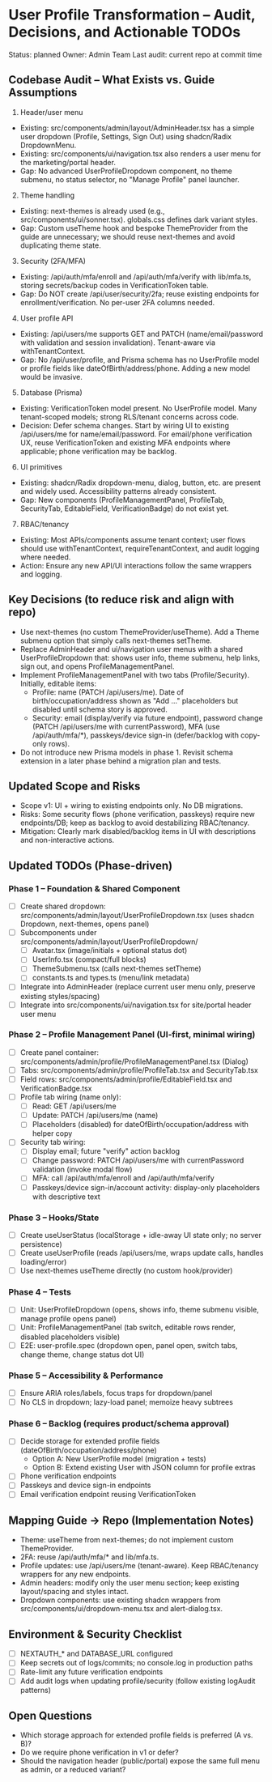 # User Profile Transformation – Audit, Decisions, and Actionable TODOs

Status: planned
Owner: Admin Team
Last audit: current repo at commit time

## Codebase Audit – What Exists vs. Guide Assumptions

1) Header/user menu
- Existing: src/components/admin/layout/AdminHeader.tsx has a simple user dropdown (Profile, Settings, Sign Out) using shadcn/Radix DropdownMenu.
- Existing: src/components/ui/navigation.tsx also renders a user menu for the marketing/portal header.
- Gap: No advanced UserProfileDropdown component, no theme submenu, no status selector, no "Manage Profile" panel launcher.

2) Theme handling
- Existing: next-themes is already used (e.g., src/components/ui/sonner.tsx). globals.css defines dark variant styles.
- Gap: Custom useTheme hook and bespoke ThemeProvider from the guide are unnecessary; we should reuse next-themes and avoid duplicating theme state.

3) Security (2FA/MFA)
- Existing: /api/auth/mfa/enroll and /api/auth/mfa/verify with lib/mfa.ts, storing secrets/backup codes in VerificationToken table.
- Gap: Do NOT create /api/user/security/2fa; reuse existing endpoints for enrollment/verification. No per-user 2FA columns needed.

4) User profile API
- Existing: /api/users/me supports GET and PATCH (name/email/password with validation and session invalidation). Tenant-aware via withTenantContext.
- Gap: No /api/user/profile, and Prisma schema has no UserProfile model or profile fields like dateOfBirth/address/phone. Adding a new model would be invasive.

5) Database (Prisma)
- Existing: VerificationToken model present. No UserProfile model. Many tenant-scoped models; strong RLS/tenant concerns across code.
- Decision: Defer schema changes. Start by wiring UI to existing /api/users/me for name/email/password. For email/phone verification UX, reuse VerificationToken and existing MFA endpoints where applicable; phone verification may be backlog.

6) UI primitives
- Existing: shadcn/Radix dropdown-menu, dialog, button, etc. are present and widely used. Accessibility patterns already consistent.
- Gap: New components (ProfileManagementPanel, ProfileTab, SecurityTab, EditableField, VerificationBadge) do not exist yet.

7) RBAC/tenancy
- Existing: Most APIs/components assume tenant context; user flows should use withTenantContext, requireTenantContext, and audit logging where needed.
- Action: Ensure any new API/UI interactions follow the same wrappers and logging.

## Key Decisions (to reduce risk and align with repo)
- Use next-themes (no custom ThemeProvider/useTheme). Add a Theme submenu option that simply calls next-themes setTheme.
- Replace AdminHeader and ui/navigation user menus with a shared UserProfileDropdown that: shows user info, theme submenu, help links, sign out, and opens ProfileManagementPanel.
- Implement ProfileManagementPanel with two tabs (Profile/Security). Initially, editable items:
  - Profile: name (PATCH /api/users/me). Date of birth/occupation/address shown as "Add …" placeholders but disabled until schema story is approved.
  - Security: email (display/verify via future endpoint), password change (PATCH /api/users/me with currentPassword), MFA (use /api/auth/mfa/*), passkeys/device sign-in (defer/backlog with copy-only rows).
- Do not introduce new Prisma models in phase 1. Revisit schema extension in a later phase behind a migration plan and tests.

## Updated Scope and Risks
- Scope v1: UI + wiring to existing endpoints only. No DB migrations.
- Risks: Some security flows (phone verification, passkeys) require new endpoints/DB; keep as backlog to avoid destabilizing RBAC/tenancy.
- Mitigation: Clearly mark disabled/backlog items in UI with descriptions and non-interactive actions.

## Updated TODOs (Phase-driven)

### Phase 1 – Foundation & Shared Component
- [ ] Create shared dropdown: src/components/admin/layout/UserProfileDropdown.tsx (uses shadcn Dropdown, next-themes, opens panel)
- [ ] Subcomponents under src/components/admin/layout/UserProfileDropdown/
  - [ ] Avatar.tsx (image/initials + optional status dot)
  - [ ] UserInfo.tsx (compact/full blocks)
  - [ ] ThemeSubmenu.tsx (calls next-themes setTheme)
  - [ ] constants.ts and types.ts (menu/link metadata)
- [ ] Integrate into AdminHeader (replace current user menu only, preserve existing styles/spacing)
- [ ] Integrate into src/components/ui/navigation.tsx for site/portal header user menu

### Phase 2 – Profile Management Panel (UI-first, minimal wiring)
- [ ] Create panel container: src/components/admin/profile/ProfileManagementPanel.tsx (Dialog)
- [ ] Tabs: src/components/admin/profile/ProfileTab.tsx and SecurityTab.tsx
- [ ] Field rows: src/components/admin/profile/EditableField.tsx and VerificationBadge.tsx
- [ ] Profile tab wiring (name only):
  - [ ] Read: GET /api/users/me
  - [ ] Update: PATCH /api/users/me (name)
  - [ ] Placeholders (disabled) for dateOfBirth/occupation/address with helper copy
- [ ] Security tab wiring:
  - [ ] Display email; future "verify" action backlog
  - [ ] Change password: PATCH /api/users/me with currentPassword validation (invoke modal flow)
  - [ ] MFA: call /api/auth/mfa/enroll and /api/auth/mfa/verify
  - [ ] Passkeys/device sign-in/account activity: display-only placeholders with descriptive text

### Phase 3 – Hooks/State
- [ ] Create useUserStatus (localStorage + idle-away UI state only; no server persistence)
- [ ] Create useUserProfile (reads /api/users/me, wraps update calls, handles loading/error)
- [ ] Use next-themes useTheme directly (no custom hook/provider)

### Phase 4 – Tests
- [ ] Unit: UserProfileDropdown (opens, shows info, theme submenu visible, manage profile opens panel)
- [ ] Unit: ProfileManagementPanel (tab switch, editable rows render, disabled placeholders visible)
- [ ] E2E: user-profile.spec (dropdown open, panel open, switch tabs, change theme, change status dot UI)

### Phase 5 – Accessibility & Performance
- [ ] Ensure ARIA roles/labels, focus traps for dropdown/panel
- [ ] No CLS in dropdown; lazy-load panel; memoize heavy subtrees

### Phase 6 – Backlog (requires product/schema approval)
- [ ] Decide storage for extended profile fields (dateOfBirth/occupation/address/phone)
  - Option A: New UserProfile model (migration + tests)
  - Option B: Extend existing User with JSON column for profile extras
- [ ] Phone verification endpoints
- [ ] Passkeys and device sign-in endpoints
- [ ] Email verification endpoint reusing VerificationToken

## Mapping Guide → Repo (Implementation Notes)
- Theme: useTheme from next-themes; do not implement custom ThemeProvider.
- 2FA: reuse /api/auth/mfa/* and lib/mfa.ts.
- Profile updates: use /api/users/me (tenant-aware). Keep RBAC/tenancy wrappers for any new endpoints.
- Admin headers: modify only the user menu section; keep existing layout/spacing and styles intact.
- Dropdown components: use existing shadcn wrappers from src/components/ui/dropdown-menu.tsx and alert-dialog.tsx.

## Environment & Security Checklist
- [ ] NEXTAUTH_* and DATABASE_URL configured
- [ ] Keep secrets out of logs/commits; no console.log in production paths
- [ ] Rate-limit any future verification endpoints
- [ ] Add audit logs when updating profile/security (follow existing logAudit patterns)

## Open Questions
- Which storage approach for extended profile fields is preferred (A vs. B)?
- Do we require phone verification in v1 or defer?
- Should the navigation header (public/portal) expose the same full menu as admin, or a reduced variant?
